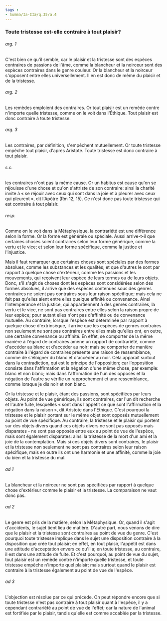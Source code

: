 ```yaml
---
tags : 
- Summa/Ia-IIæ/q.35/a.4
---
```


### Toute tristesse est-elle contraire à tout plaisir?

###### arg. 1
C'est bien ce qu'il semble, car le plaisir et la tristesse sont des espèces contraires de passions de l'âme, comme la blancheur et la noirceur sont des espèces contraires dans le genre couleur. Or la blancheur et la noirceur s'opposent entre elles universellement. Il en est donc de même du plaisir et de la tristesse. 

###### arg. 2
Les remèdes emploient des contraires. Or tout plaisir est un remède contre n'importe quelle tristesse, comme on le voit dans l'Éthique. Tout plaisir est donc contraire à toute tristesse. 

###### arg. 3
Les contraires, par définition, s'empêchent mutuellement. Or toute tristesse empêche tout plaisir, d'après Aristote. Toute tristesse est donc contraire à tout plaisir. 

###### s.c.
les contraires n'ont pas la même cause. Or un habitus est cause qu'on se réjouisse d'une chose et qu'on s'attriste de son contraire: ainsi la charité invite à « se réjouir avec ceux qui sont dans la joie et à pleurer avec ceux qui pleurent », dit l'Apôtre (Rm 12, 15). Ce n'est donc pas toute tristesse qui est contraire à tout plaisir. 

###### resp.
Comme on le voit dans la Métaphysique, la contrariété est une différence selon la forme. Or la forme est générale ou spéciale. Aussi arrive-t-il que certaines choses soient contraires selon leur forme générique, comme la vertu et le vice; et selon leur forme spécifique, comme la justice et l'injustice. 

Mais il faut remarquer que certaines choses sont spéciales par des formes absolues, comme les substances et les qualités; et que d'autres le sont par rapport à quelque chose d'extérieur, comme les passions et les mouvements, qui reçoivent leur espèce de leurs termes ou de leurs objets. Donc, s'il s'agit de choses dont les espèces sont considérées selon des formes absolues, il arrive que des espèces contenues sous des genres contraires ne soient pas contraires sous leur raison spécifique; mais cela ne fait pas qu'elles aient entre elles quelque affinité ou convenance. Ainsi l'intempérance et la justice, qui appartiennent à des genres contraires, la vertu et le vice, ne sont pas contraires entre elles selon la raison propre de leur espèce; pour autant elles n'ont pas d'affinité ou de convenance mutuelle. Au contraire, lorsque l'espèce est déterminée par rapport à quelque chose d'extrinsèque, il arrive que les espèces de genres contraires non seulement ne sont pas contraires entre elles mais qu'elles ont, en outre, une certaine convenance ou affinité. En effet, se comporter de la même manière à l'égard de contraires amène un rapport de contrariété, comme d'accéder au blanc et d'accéder au noir; mais se comporter de manière contraire à l'égard de contraires présente une raison de ressemblance, comme de s'éloigner du blanc et d'accéder au noir. Cela apparaît surtout dans la contradiction, qui est le principe de l'opposition; car l'opposition consiste dans l'affirmation et la négation d'une même chose, par exemple: blanc et non blanc; mais dans l'affirmation de l'un des opposés et la négation de l'autre se vérifie un rapprochement et une ressemblance, comme lorsque je dis noir et non blanc. 

Or la tristesse et le plaisir, étant des passions, sont spécifiées par leurs objets. Au point de vue générique, ils sont contraires, car l'un dit recherche et l'autre fuite, lesquelles « sont dans l'appétit ce que sont l'affirmation et la négation dans la raison », dit Aristote dans l'Éthique. C'est pourquoi la tristesse et le plaisir portant sur le même objet sont opposés mutuellement au point de vue spécifique. Au contraire, la tristesse et le plaisir qui portent sur des objets divers quand ces objets divers ne sont pas opposés mais disparates - ne sont pas opposés entre eux au point de vue de l'espèce, mais sont également disparates: ainsi la tristesse de la mort d'un ami et la joie de la contemplation. Mais si ces objets divers sont contraires, le plaisir et la tristesse non seulement ne sont pas contraires selon leur raison spécifique, mais en outre ils ont une harmonie et une affinité, comme la joie du bien et la tristesse du mal. 

###### ad 1
La blancheur et la noirceur ne sont pas spécifiées par rapport à quelque chose d'extérieur comme le plaisir et la tristesse. La comparaison ne vaut donc pas. 

###### ad 2
Le genre est pris de la matière, selon la Métaphysique. Or, quand il s'agit d'accidents, le sujet tient lieu de matière. D'autre part, nous venons de dire que le plaisir et la tristesse sont contraires au point de vue du genre. C'est pourquoi toute tristesse implique dans le sujet une disposition contraire à la disposition que crée tout plaisir; en effet, en tout plaisir, l'appétit est dans une attitude d'acceptation envers ce qu'il a; en toute tristesse, au contraire, il est dans une attitude de fuite. Et c'est pourquoi, au point de vue du sujet, tout plaisir est un remède contre n'importe quelle tristesse, et toute tristesse empêche n'importe quel plaisir; mais surtout quand le plaisir est contraire à la tristesse également au point de vue de l'espèce. 

###### ad 3
L'objection est résolue par ce qui précède. On peut répondre encore que si toute tristesse n'est pas contraire à tout plaisir quant à l'espèce, il y a cependant contrariété au point de vue de l'effet; car la nature de l'animal est fortifiée par le plaisir, tandis qu'elle est comme accablée par la tristesse. 

